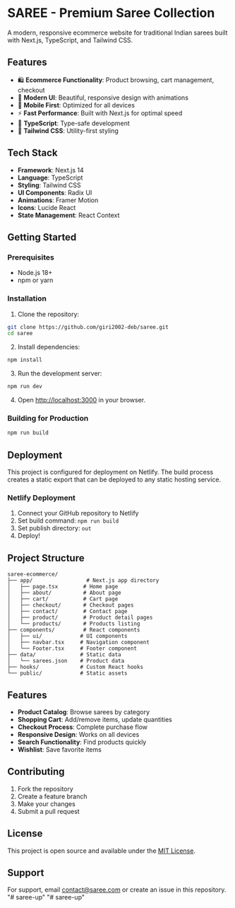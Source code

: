 # SAREE - Premium Saree Collection

A modern, responsive ecommerce website for traditional Indian sarees built with Next.js, TypeScript, and Tailwind CSS.

## Features

- 🛍️ **Ecommerce Functionality**: Product browsing, cart management, checkout
- 🎨 **Modern UI**: Beautiful, responsive design with animations
- 📱 **Mobile First**: Optimized for all devices
- ⚡ **Fast Performance**: Built with Next.js for optimal speed
- 🎯 **TypeScript**: Type-safe development
- 🎨 **Tailwind CSS**: Utility-first styling

## Tech Stack

- **Framework**: Next.js 14
- **Language**: TypeScript
- **Styling**: Tailwind CSS
- **UI Components**: Radix UI
- **Animations**: Framer Motion
- **Icons**: Lucide React
- **State Management**: React Context

## Getting Started

### Prerequisites

- Node.js 18+ 
- npm or yarn

### Installation

1. Clone the repository:
```bash
git clone https://github.com/giri2002-deb/saree.git
cd saree
```

2. Install dependencies:
```bash
npm install
```

3. Run the development server:
```bash
npm run dev
```

4. Open [http://localhost:3000](http://localhost:3000) in your browser.

### Building for Production

```bash
npm run build
```

## Deployment

This project is configured for deployment on Netlify. The build process creates a static export that can be deployed to any static hosting service.

### Netlify Deployment

1. Connect your GitHub repository to Netlify
2. Set build command: `npm run build`
3. Set publish directory: `out`
4. Deploy!

## Project Structure

```
saree-ecommerce/
├── app/                 # Next.js app directory
│   ├── page.tsx        # Home page
│   ├── about/          # About page
│   ├── cart/           # Cart page
│   ├── checkout/       # Checkout pages
│   ├── contact/        # Contact page
│   ├── product/        # Product detail pages
│   └── products/       # Products listing
├── components/         # React components
│   ├── ui/            # UI components
│   ├── navbar.tsx     # Navigation component
│   └── Footer.tsx     # Footer component
├── data/              # Static data
│   └── sarees.json    # Product data
├── hooks/             # Custom React hooks
└── public/            # Static assets
```

## Features

- **Product Catalog**: Browse sarees by category
- **Shopping Cart**: Add/remove items, update quantities
- **Checkout Process**: Complete purchase flow
- **Responsive Design**: Works on all devices
- **Search Functionality**: Find products quickly
- **Wishlist**: Save favorite items

## Contributing

1. Fork the repository
2. Create a feature branch
3. Make your changes
4. Submit a pull request

## License

This project is open source and available under the [MIT License](LICENSE).

## Support

For support, email contact@saree.com or create an issue in this repository. "# saree-up" 
"# saree-up" 

